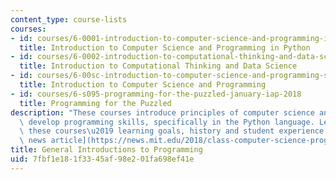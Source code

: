 ```yaml
---
content_type: course-lists
courses:
- id: courses/6-0001-introduction-to-computer-science-and-programming-in-python-fall-2016
  title: Introduction to Computer Science and Programming in Python
- id: courses/6-0002-introduction-to-computational-thinking-and-data-science-fall-2016
  title: Introduction to Computational Thinking and Data Science
- id: courses/6-00sc-introduction-to-computer-science-and-programming-spring-2011
  title: Introduction to Computer Science and Programming
- id: courses/6-s095-programming-for-the-puzzled-january-iap-2018
  title: Programming for the Puzzled
description: "These courses introduce principles of computer science and begin to\
  \ develop programming skills, specifically in the Python language. Learn more about\
  \ these courses\u2019 learning goals, history and student experience in this [MIT\
  \ news article](https://news.mit.edu/2018/class-computer-science-programming-python-0504)."
title: General Introductions to Programming
uid: 7fbf1e18-1f33-45af-98e2-01fa698ef41e
---
```

